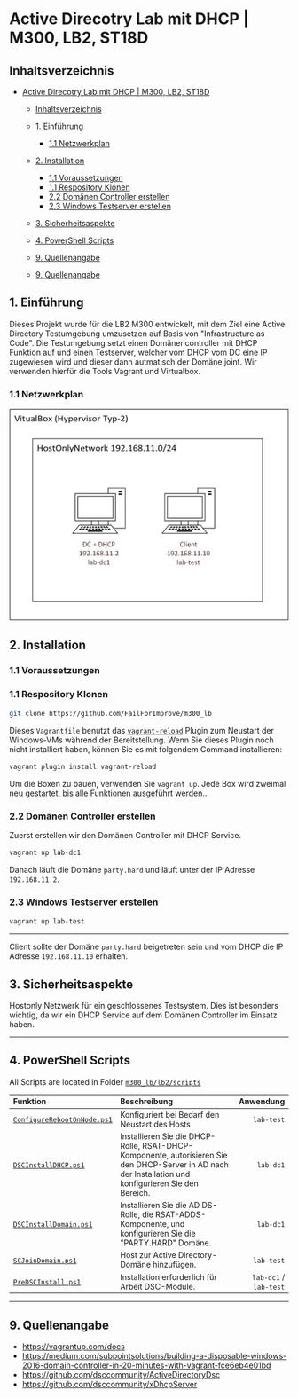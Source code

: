 # Active Direcotry Lab mit DHCP | M300, LB2, ST18D

## Inhaltsverzeichnis
- [Active Direcotry Lab mit DHCP | M300, LB2, ST18D](#active-direcotry-lab-mit-dhcp--m300-lb2-st18d)
  - [Inhaltsverzeichnis](#inhaltsverzeichnis)
  - [1. Einführung](#1-einführung)
    - [1.1 Netzwerkplan](#11-netzwerkplan)
  - [2. Installation](#2-installation)
    - [1.1 Voraussetzungen](#11-voraussetzungen)
    - [1.1 Respository Klonen](#11-respository-klonen)
    - [2.2 Domänen Controller erstellen](#22-domänen-controller-erstellen)
    - [2.3 Windows Testserver erstellen](#23-windows-testserver-erstellen)
  - [3. Sicherheitsaspekte](#3-sicherheitsaspekte)
  - [4. PowerShell Scripts](#4-powershell-scripts)
  - [9. Quellenangabe](#9-quellenangabe)

  - [9. Quellenangabe](#9-quellenangabe)

## 1. Einführung

Dieses Projekt wurde für die LB2 M300 entwickelt, mit dem Ziel eine Active Directory Testumgebung umzusetzen auf Basis von "Infrastructure as Code". 
Die Testumgebung setzt einen Domänencontroller mit DHCP Funktion auf und einen Testserver, welcher vom DHCP vom DC eine IP zugewiesen wird und dieser dann autmatisch der Domäne joint. 
Wir verwenden hierfür die Tools Vagrant und Virtualbox. 

### 1.1 Netzwerkplan
<p>
  <img width="650" src="Netzwerkplan/lb_netzwerkplan_V2.jpg">
</p>

## 2. Installation


### 1.1 Voraussetzungen



### 1.1 Respository Klonen
```bash
git clone https://github.com/FailForImprove/m300_lb
```

Dieses `Vagrantfile` benutzt das [`vagrant-reload`](https://github.com/aidanns/vagrant-reload) Plugin zum Neustart der Windows-VMs während der Bereitstellung. Wenn Sie dieses Plugin noch nicht installiert haben, können Sie es mit folgendem Command installieren:

```bash
vagrant plugin install vagrant-reload
```

Um die Boxen zu bauen, verwenden Sie `vagrant up`.
Jede Box wird zweimal neu gestartet, bis alle Funktionen ausgeführt werden..


### 2.2 Domänen Controller erstellen
Zuerst erstellen wir den Domänen Controller mit DHCP Service.

```bash
vagrant up lab-dc1
```

Danach läuft die Domäne `party.hard` und läuft unter der IP Adresse `192.168.11.2`.


### 2.3 Windows Testserver erstellen

```bash
vagrant up lab-test
```

--- 

Client sollte der Domäne `party.hard` beigetreten sein und vom DHCP die IP Adresse `192.168.11.10` erhalten.

## 3. Sicherheitsaspekte

Hostonly Netzwerk für ein geschlossenes Testsystem. Dies ist besonders wichtig, da wir ein DHCP Service auf dem Domänen Controller im Einsatz haben.

---

## 4. PowerShell Scripts

All Scripts are located in Folder [`m300_lb/lb2/scripts`](https://gitlab.com/KakaoSchluerfer/m300_lb/-/blob/master/lb2/scripts/)

|Funktion|Beschreibung|Anwendung|
|:--|:--|--:|
|[`ConfigureRebootOnNode.ps1`](https://github.com/FailForImprove/m300_lb/blob/main/LAB/provision/ConfigureRebootOnNode.ps1)|Konfiguriert bei Bedarf den Neustart des Hosts|``lab-test``|
|[`DSCInstallDHCP.ps1`](https://github.com/FailForImprove/m300_lb/blob/main/LAB/provision/DSCInstallDHCP.ps1)|Installieren Sie die DHCP-Rolle, RSAT-DHCP-Komponente, autorisieren Sie den DHCP-Server in AD nach der Installation und konfigurieren Sie den Bereich.|`lab-dc1`|
|[`DSCInstallDomain.ps1`](https://github.com/FailForImprove/m300_lb/blob/main/LAB/provision/DSCInstallDomain.ps1)|Installieren Sie die AD DS-Rolle, die RSAT-ADDS-Komponente, und konfigurieren Sie die "PARTY.HARD" Domäne.|`lab-dc1`|
|[`SCJoinDomain.ps1`](https://github.com/FailForImprove/m300_lb/blob/main/LAB/SCJoinDomain.ps1)|Host zur Active Directory-Domäne hinzufügen.|`lab-test`|
|[`PreDSCInstall.ps1`](https://github.com/FailForImprove/m300_lb/blob/main/LAB/provision/PreDSCInstall.ps1)|Installation erforderlich für Arbeit DSC-Module.|`lab-dc1` / `lab-test`|

---





## 9. Quellenangabe

- https://vagrantup.com/docs
- https://medium.com/subpointsolutions/building-a-disposable-windows-2016-domain-controller-in-20-minutes-with-vagrant-fce6eb4e01bd
- https://github.com/dsccommunity/ActiveDirectoryDsc
- https://github.com/dsccommunity/xDhcpServer